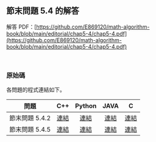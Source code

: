 ## 節末問題 5.4 的解答

解答 PDF：[https://github.com/E869120/math-algorithm-book/blob/main/editorial/chap5-4/chap5-4.pdf](https://github.com/E869120/math-algorithm-book/blob/main/editorial/chap5-4/chap5-4.pdf)

<br />

### 原始碼

各問題的程式連結如下。

| 問題 | C++ | Python | JAVA | C |
|:---:|:---:|:---:|:---:|:---:|
| 節末問題 5.4.2 | [連結](https://github.com/E869120/math-algorithm-book/blob/main/editorial/chap5-4/prob5-4-2.cpp) | [連結](https://github.com/E869120/math-algorithm-book/blob/main/editorial/chap5-4/prob5-4-2.py) | [連結](https://github.com/E869120/math-algorithm-book/blob/main/editorial/chap5-4/prob5-4-2.java) | [連結](https://github.com/E869120/math-algorithm-book/blob/main/editorial/chap5-4/prob5-4-2.c) |
| 節末問題 5.4.5 | [連結](https://github.com/E869120/math-algorithm-book/blob/main/editorial/chap5-4/prob5-4-5.cpp) | [連結](https://github.com/E869120/math-algorithm-book/blob/main/editorial/chap5-4/prob5-4-5.py) | [連結](https://github.com/E869120/math-algorithm-book/blob/main/editorial/chap5-4/prob5-4-5.java) | [連結](https://github.com/E869120/math-algorithm-book/blob/main/editorial/chap5-4/prob5-4-5.c) |